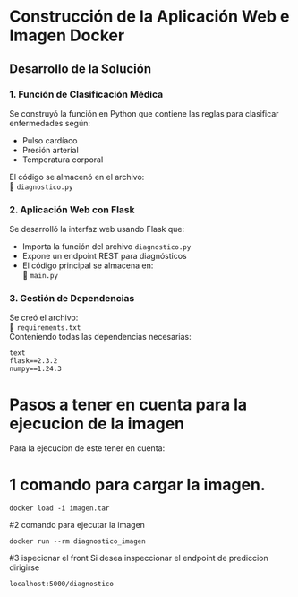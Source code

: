 # Construcción de la Aplicación Web e Imagen Docker

## Desarrollo de la Solución

### 1. Función de Clasificación Médica
Se construyó la función en Python que contiene las reglas para clasificar enfermedades según:
- Pulso cardíaco
- Presión arterial
- Temperatura corporal

El código se almacenó en el archivo:  
📄 `diagnostico.py`

### 2. Aplicación Web con Flask
Se desarrolló la interfaz web usando Flask que:
- Importa la función del archivo `diagnostico.py`
- Expone un endpoint REST para diagnósticos
- El código principal se almacena en:  
📄 `main.py`

### 3. Gestión de Dependencias
Se creó el archivo:  
📄 `requirements.txt`  
Conteniendo todas las dependencias necesarias:
```
text
flask==2.3.2
numpy==1.24.3
```

# Pasos a tener en cuenta para la ejecucion de la imagen
Para la ejecucion de este tener en cuenta:

# 1 comando para cargar la imagen.
```
docker load -i imagen.tar
```
#2 comando para ejecutar la imagen
```
docker run --rm diagnostico_imagen
```
#3 ispecionar el front 
Si desea inspeccionar el endpoint de prediccion dirigirse 
```
localhost:5000/diagnostico
```
